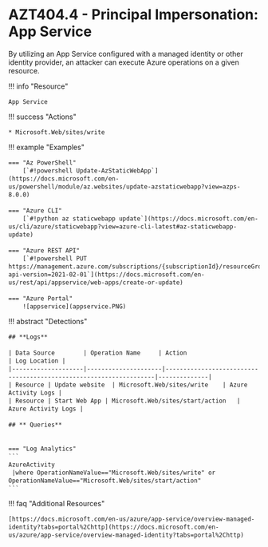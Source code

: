 # AZT404.4 - Principal Impersonation: App Service
By utilizing an App Service configured with a managed identity or other identity provider, an attacker can execute Azure operations on a given resource.

!!! info "Resource" 

	App Service

!!! success "Actions"

	* Microsoft.Web/sites/write

!!! example "Examples"

    === "Az PowerShell"
		[`#!powershell Update-AzStaticWebApp`](https://docs.microsoft.com/en-us/powershell/module/az.websites/update-azstaticwebapp?view=azps-8.0.0)
		
	=== "Azure CLI"
		[`#!python az staticwebapp update`](https://docs.microsoft.com/en-us/cli/azure/staticwebapp?view=azure-cli-latest#az-staticwebapp-update)
		
	=== "Azure REST API"	
		[`#!powershell PUT https://management.azure.com/subscriptions/{subscriptionId}/resourceGroups/{resourceGroupName}/providers/Microsoft.Web/sites/{name}?api-version=2021-02-01`](https://docs.microsoft.com/en-us/rest/api/appservice/web-apps/create-or-update)		

    === "Azure Portal"
    	![appservice](appservice.PNG)

 
!!! abstract "Detections"

	## **Logs** 

    | Data Source        | Operation Name     | Action                                                            | Log Location |
    |--------------------|---------------------|-------------------------------------------------------------------|--------------|
    | Resource | Update website	 | Microsoft.Web/sites/write	| Azure Activity Logs |
    | Resource | Start Web App | Microsoft.Web/sites/start/action	| Azure Activity Logs |
    
    ## ** Queries**


	=== "Log Analytics"
	```
	AzureActivity 
	 |where OperationNameValue=="Microsoft.Web/sites/write" or OperationNameValue=="Microsoft.Web/sites/start/action"
	```


!!! faq "Additional Resources"

	[https://docs.microsoft.com/en-us/azure/app-service/overview-managed-identity?tabs=portal%2Chttp](https://docs.microsoft.com/en-us/azure/app-service/overview-managed-identity?tabs=portal%2Chttp)
